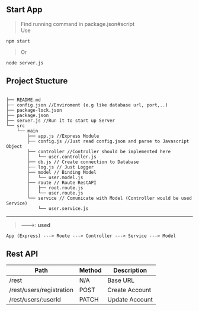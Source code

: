 ## Start App
> Find running command in package.json#script </br>
> Use
```
npm start
```
> Or
```	
node server.js
```

## Project Stucture

```

├── README.md
├── config.json //Enviroment (e.g like database url, port,..)
├── package-lock.json
├── package.json
├── server.js //Run it to start up Server
└── src
    └── main
        ├── app.js //Express Module
        ├── config.js //Just read config.json and parse to Javascript Object
        ├── controller //Controller should be implemented here
        │   └── user.controller.js
        ├── db.js // Create connection to Database
        ├── log.js // Just Logger
        ├── model // Binding Model 
        │   └── user.model.js
        ├── route // Route RestAPI
        │   ├── root.route.js
        │   └── user.route.js
        └── service // Comunicate with Model (Controller would be used Service)
            └── user.service.js

```
---
> --->: __used__
```
App (Express) ---> Route ---> Controller ---> Service ---> Model
```
## Rest API
| Path		 | Method | Description |
| -----------| -------| ----------- |
| /rest   	 | N/A    | Base URL	|
| /rest/users/registration 	 |POST | Create Account |
| /rest/users/:userId    	 |PATCH| Update Account |